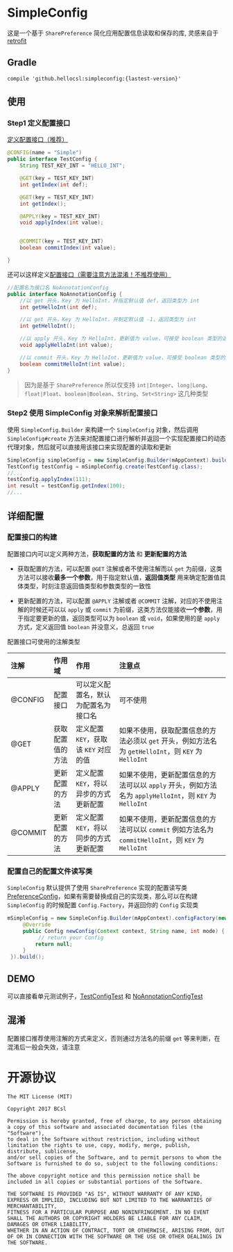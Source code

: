 # SimpleConfig

这是一个基于 `SharePreference` 简化应用配置信息读取和保存的库, 灵感来自于 [retrofit](https://github.com/square/retrofit)

## Gradle

```
compile 'github.hellocsl:simpleconfig:{lastest-version}'
```

## 使用

### **Step1** 定义配置接口

[定义配置接口（推荐）](https://github.com/BCsl/SimpleConfig/blob/master/app/src/main/java/github/hellocsl/sample/TestConfig.java)

```java
@CONFIG(name = "Simple")
public interface TestConfig {
    String TEST_KEY_INT = "HELLO_INT";

    @GET(key = TEST_KEY_INT)
    int getIndex(int def);

    @GET(key = TEST_KEY_INT)
    int getIndex();

    @APPLY(key = TEST_KEY_INT)
    void applyIndex(int value);


    @COMMIT(key = TEST_KEY_INT)
    boolean commitIndex(int value);

}
```

还可以这样定义[配置接口（需要注意方法混淆！不推荐使用）](https://github.com/BCsl/SimpleConfig/blob/master/app/src/main/java/github/hellocsl/sample/NoAnnotationConfig.java)

```java
//配置名为接口名 NoAnnotationConfig
public interface NoAnnotationConfig {
    //以 get 开头，Key 为 HelloInt，并指定默认值 def，返回类型为 int
    int getHelloInt(int def);

    //以 get 开头，Key 为 HelloInt，并制定默认值 -1，返回类型为 int
    int getHelloInt();

    //以 apply 开头，Key 为 HelloInt，更新值为 value，可接受 boolean 类型的返回值，但总会返回 true
    void applyHelloInt(int value);

    //以 commit 开头，Key 为 HelloInt，更新值为 value，可接受 boolean 类型的返回值，指定是否已经成功写入到配置文件
    boolean commitHelloInt(int value);
}
```

> 因为是基于 `SharePreference` 所以仅支持 `int|Integer`、`long|Long`、`float|Float`、`boolean|Boolean`、`String`、`Set<String>` 这几种类型

### **Step2** 使用 SimpleConfig 对象来解析配置接口

使用 `SimpleConfig.Builder` 来构建一个 `SimpleConfig` 对象，然后调用 `SimpleConfig#create` 方法来对配置接口进行解析并返回一个实现配置接口的动态代理对象，然后就可以直接用该接口来实现配置的读取和更新

```java
SimpleConfig simpleConfig = new SimpleConfig.Builder(mAppContext).build();
TestConfig testConfig = mSimpleConfig.create(TestConfig.class);
//...
testConfig.applyIndex(111);
int result = testConfig.getIndex(100);
//...
```

## 详细配置

### 配置接口的构建

配置接口内可以定义两种方法，**获取配置的方法** 和 **更新配置的方法**

- 获取配置的方法，可以配置 `@GET` 注解或者不使用注解而以 `get` 为前缀，这类方法可以接收**最多一个参数**，用于指定默认值，**返回值类型** 用来确定配置值具体类型，时刻注意返回值类型和参数类型的一致性

- 更新配置的方法，可以配置 `@APPLY` 注解或者 `@COMMIT` 注解，对应的不使用注解的时候还可以以 `apply` 或 `commit` 为前缀，这类方法仅能接收**一个参数**，用于指定要更新的值，返回类型可以为 `boolean` 或 `void`，如果使用的是 `apply` 方式，定义返回值 `boolean` 并没意义，总返回 `true`

配置接口可使用的注解类型

注解      | 作用域      | 作用                        | 注意点
:------ | :------- | :------------------------ | :------------------------------------------------------------------------
@CONFIG | 配置接口     | 可以定义配置名，默认为配置名为接口名        | 可不使用
@GET    | 获取配置值的方法 | 定义配置 `KEY`，获取该 `KEY` 对应的值 | 如果不使用，获取配置信息的方法必须以 `get` 开头，例如方法名为 `getHelloInt`，则 `KEY` 为 `HelloInt`
@APPLY  | 更新配置的方法  | 定义配置 `KEY`，将以异步的方式更新配置    | 如果不使用，更新配置信息的方法可以以 `apply` 开头，例如方法名为 `applyHelloInt`，则 `KEY` 为 `HelloInt`
@COMMIT | 更新配置的方法  | 定义配置 `KEY`，将以同步的方式更新配置    | 如果不使用，更新配置信息的方法可以以 `commit` 例如方法名为 `commitHelloInt`，则 `KEY` 为 `HelloInt`

### 配置自己的配置文件读写类

`SimpleConfig` 默认提供了使用 `SharePreference` 实现的配置读写类 [PreferenceConfig](https://github.com/BCsl/SimpleConfig/blob/master/simpleconfig/src/main/java/github/hellocsl/simpleconfig/impl/PreferenceConfig.java)，如果有需要替换成自己的实现类，那么可以在构建 `SimpleConfig` 的时候配置 `Config.Factory`，并返回你的 `Config` 实现类

```java
mSimpleConfig = new SimpleConfig.Builder(mAppContext).configFactory(new Config.Factory() {
     @Override
     public Config newConfig(Context context, String name, int mode) {
          // return your Config
         return null;
     }
 }).build();
```

## DEMO

可以直接看单元测试例子，[TestConfigTest](https://github.com/BCsl/SimpleConfig/blob/master/app/src/androidTest/java/github/hellocsl/sample/TestConfigTest.java) 和 [NoAnnotationConfigTest](https://github.com/BCsl/SimpleConfig/blob/master/app/src/androidTest/java/github/hellocsl/sample/NoAnnotationConfigTest.java)

## 混淆

配置接口推荐使用注解的方式来定义，否则通过方法名的前缀 `get` 等来判断，在混淆后一般会失效，请注意

# 开源协议

```
The MIT License (MIT)

Copyright 2017 BCsl

Permission is hereby granted, free of charge, to any person obtaining a copy of this software and associated documentation files (the "Software"),
to deal in the Software without restriction, including without limitation the rights to use, copy, modify, merge, publish, distribute, sublicense,
and/or sell copies of the Software, and to permit persons to whom the Software is furnished to do so, subject to the following conditions:

The above copyright notice and this permission notice shall be included in all copies or substantial portions of the Software.

THE SOFTWARE IS PROVIDED "AS IS", WITHOUT WARRANTY OF ANY KIND, EXPRESS OR IMPLIED, INCLUDING BUT NOT LIMITED TO THE WARRANTIES OF MERCHANTABILITY,
FITNESS FOR A PARTICULAR PURPOSE AND NONINFRINGEMENT. IN NO EVENT SHALL THE AUTHORS OR COPYRIGHT HOLDERS BE LIABLE FOR ANY CLAIM, DAMAGES OR OTHER LIABILITY,
WHETHER IN AN ACTION OF CONTRACT, TORT OR OTHERWISE, ARISING FROM, OUT OF OR IN CONNECTION WITH THE SOFTWARE OR THE USE OR OTHER DEALINGS IN THE SOFTWARE.
```
